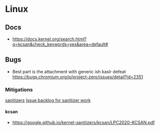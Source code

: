 # Linux
## Docs
- https://docs.kernel.org/search.html?q=kcsan&check_keywords=yes&area=default#

## Bugs
- Best part is the attachment with generic ish kaslr defeat https://bugs.chromium.org/p/project-zero/issues/detail?id=2351

### Mitigations
[sanitizers](https://google.github.io/kernel-sanitizers/)
[Issue backlog for sanitizer work](https://bugzilla.kernel.org/buglist.cgi?component=Sanitizers&product=Memory%20Management&resolution=---)
#### kcsan
- https://google.github.io/kernel-sanitizers/kcsan/LPC2020-KCSAN.pdf